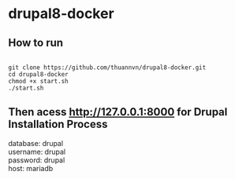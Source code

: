 # drupal8-docker
## How to run
<code>
git clone https://github.com/thuannvn/drupal8-docker.git                                                                     
cd drupal8-docker                                                                                                            
chmod +x start.sh                                                                                                            
./start.sh  
</code>

## Then acess http://127.0.0.1:8000 for Drupal Installation Process
database: drupal  
username: drupal  
password: drupal  
host: mariadb  

